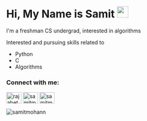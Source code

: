 # Hi, My Name is Samit <img src="https://raw.githubusercontent.com/MartinHeinz/MartinHeinz/master/wave.gif" width="30px">




I'm a freshman CS undergrad, interested in algorithms 

Interested and pursuing skills related to
 - Python
 - C
 - Algorithms

<h3 align="left">Connect with me:</h3>
<p align="left">
<a href="https://twitter.com/rajabetaa" target="blank"><img align="center" src="https://cdn.jsdelivr.net/npm/simple-icons@3.0.1/icons/twitter.svg" alt="rajabetaa" height="30" width="40" /></a>
<a href="https://instagram.com/samitmohan" target="blank"><img align="center" src="https://cdn.jsdelivr.net/npm/simple-icons@3.0.1/icons/instagram.svg" alt="samitmohan" height="30" width="40" /></a>
<a href="https://www.youtube.com/c/samitmohan" target="blank"><img align="center" src="https://cdn.jsdelivr.net/npm/simple-icons@3.0.1/icons/youtube.svg" alt="samitmohan" height="30" width="40" /></a>
</p>


<p><img align="center" src="https://github-readme-stats.vercel.app/api/top-langs?username=samitmohann&show_icons=true&locale=en&layout=compact" alt="samitmohann" /></p>
